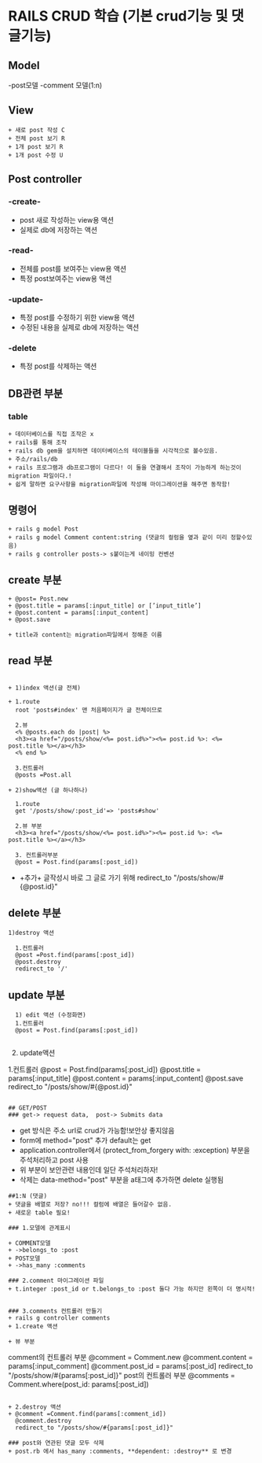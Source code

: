 # RAILS CRUD 학습 (기본 crud기능 및 댓글기능)

## Model
-post모델
-comment 모델(1:n)
## View
```
+ 새로 post 작성 C
+ 전체 post 보기 R
+ 1개 post 보기 R
+ 1개 post 수정 U
```

## Post controller
### -create-
+ post 새로 작성하는 view용 액션
+ 실제로 db에 저장하는 액션

### -read-
+ 전체를 post를 보여주는 view용 액션
+ 특정 post보여주는 view용 액션

### -update-
+ 특정 post를 수정하기 위한 view용 액션
+ 수정된 내용을 실제로 db에 저장하는 액션

### -delete
+ 특정 post를 삭제하는 액션


## DB관련 부분

### table
```
+ 데이터베이스를 직접 조작은 x
+ rails를 통해 조작
+ rails db gem을 설치하면 데이터베이스의 테이블들을 시각적으로 볼수있음. 
+ 주소/rails/db
+ rails 프로그램과 db프로그램이 다르다! 이 둘을 연결해서 조작이 가능하게 하는것이 migration 파일이다.!
+ 쉽게 말하면 요구사항을 migration파일에 작성해 마이그레이션을 해주면 동작함!
```

## 명령어
```
+ rails g model Post
+ rails g model Comment content:string (댓글의 컬럼을 옆과 같이 미리 정할수있음)
+ rails g controller posts-> s붙이는게 네이밍 컨벤션
```

## create 부분
```
+ @post= Post.new
+ @post.title = params[:input_title] or [’input_title’]
+ @post.content = params[:input_content] 
+ @post.save

+ title과 content는 migration파일에서 정해준 이름
```


## read 부분
```

+ 1)index 액션(글 전체)

+ 1.route
  root 'posts#index' 맨 처음페이지가 글 전체이므로

  2.뷰
  <% @posts.each do |post| %>
  <h3><a href="/posts/show/<%= post.id%>"><%= post.id %>: <%= post.title %></a></h3>
  <% end %>
  
  3.컨트롤러
  @posts =Post.all
```

```
+ 2)show액션 (글 하나하나)
  
  1.route
  get '/posts/show/:post_id'=> 'posts#show'
  
  2.뷰 부분
  <h3><a href="/posts/show/<%= post.id%>"><%= post.id %>: <%= post.title %></a></h3>

  3. 컨트롤러부분
  @post = Post.find(params[:post_id])
```

+ +추가+ 글작성시 바로 그 글로 가기 위해
redirect_to "/posts/show/#{@post.id}"

## delete 부분
```
1)destroy 액션

  1.컨트롤러
  @post =Post.find(params[:post_id])
  @post.destroy
  redirect_to '/'
```

## update 부분
```
  1) edit 액션 (수정화면)
  1.컨트롤러 
  @post = Post.find(params[:post_id])


```

2) update액션

  1.컨트롤러 
  @post = Post.find(params[:post_id])
  @post.title = params[:input_title]
  @post.content = params[:input_content]
  @post.save
  redirect_to "/posts/show/#{@post.id}"
```

## GET/POST
### get-> request data,  post-> Submits data 
```
+ get 방식은 주소 url로 crud가 가능함!보안상 좋지않음
+ form에 method="post" 추가 default는 get
+ application.controller에서 (protect_from_forgery with: :exception) 부분을 주석처리하고 post 사용
+ 위 부분이 보안관련 내용인데 일단 주석처리하자!
+ 삭제는 data-method="post" 부분을 a태그에 추가하면 delete 실행됨
```
##1:N (댓글)
+ 댓글을 배열로 저장? no!!! 컬럼에 배열은 들어갈수 없음.
+ 새로운 table 필요!

### 1.모델에 관계표시

+ COMMENT모델
+ ->belongs_to :post
+ POST모델
+ ->has_many :comments

### 2.comment 마이그레이션 파일
+ t.integer :post_id or t.belongs_to :post 둘다 가능 하지만 왼쪽이 더 명시적!


### 3.comments 컨트롤러 만들기
+ rails g controller comments
+ 1.create 액션

+ 뷰 부분 
```
<form action="/posts/show/<%= @post.id %>/comments/create" method="post">

comment의 컨트롤러 부분 
@comment = Comment.new
@comment.content = params[:input_comment]
@comment.post_id = params[:post_id]
redirect_to "/posts/show/#{params[:post_id]}" 
post의 컨트롤러 부분
@comments = Comment.where(post_id: params[:post_id])
```

+ 2.destroy 액션
+ @comment =Comment.find(params[:comment_id])
  @comment.destroy
  redirect_to "/posts/show/#{params[:post_id]}"

### post와 연관된 댓글 모두 삭제
+ post.rb 에서 has_many :comments, **dependent: :destroy** 로 변경